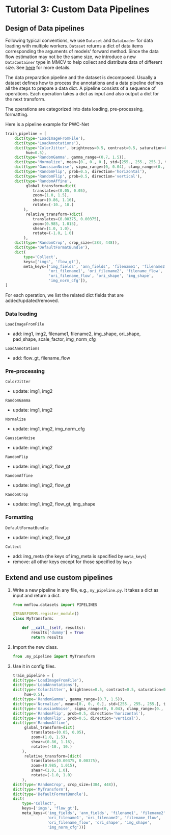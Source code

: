 # Tutorial 3: Custom Data Pipelines

## Design of Data pipelines

Following typical conventions, we use `Dataset` and `DataLoader` for data loading
with multiple workers. `Dataset` returns a dict of data items corresponding
the arguments of models' forward method.
Since the data flow estimation may not be the same size, we introduce a new `DataContainer` type in MMCV to help collect and distribute
data of different size.
See [here](https://github.com/open-mmlab/mmcv/blob/master/mmcv/parallel/data_container.py) for more details.

The data preparation pipeline and the dataset is decomposed. Usually a dataset
defines how to process the annotations and a data pipeline defines all the steps to prepare a data dict.
A pipeline consists of a sequence of operations. Each operation takes a dict as input and also output a dict for the next transform.

The operations are categorized into data loading, pre-processing, formatting.

Here is a pipeline example for PWC-Net

```python
train_pipeline = [
    dict(type='LoadImageFromFile'),
    dict(type='LoadAnnotations'),
    dict(type='ColorJitter', brightness=0.5, contrast=0.5, saturation=0.5,
         hue=0.5),
    dict(type='RandomGamma', gamma_range=(0.7, 1.5)),
    dict(type='Normalize', mean=[0., 0., 0.], std=[255., 255., 255.], to_rgb=False),
    dict(type='GaussianNoise', sigma_range=(0, 0.04), clamp_range=(0., 1.)),
    dict(type='RandomFlip', prob=0.5, direction='horizontal'),
    dict(type='RandomFlip', prob=0.5, direction='vertical'),
    dict(type='RandomAffine',
         global_transform=dict(
            translates=(0.05, 0.05),
            zoom=(1.0, 1.5),
            shear=(0.86, 1.16),
            rotate=(-10., 10.)
        ),
         relative_transform=)dict(
            translates=(0.00375, 0.00375),
            zoom=(0.985, 1.015),
            shear=(1.0, 1.0),
            rotate=(-1.0, 1.0)
        ),
    dict(type='RandomCrop', crop_size=(384, 448)),
    dict(type='DefaultFormatBundle'),
    dict(
        type='Collect',
        keys=['imgs', 'flow_gt'],
        meta_keys=['img_fields', 'ann_fields', 'filename1', 'filename2',
                   'ori_filename1', 'ori_filename2', 'filename_flow',
                   'ori_filename_flow', 'ori_shape', 'img_shape',
                   'img_norm_cfg']),
]

```

For each operation, we list the related dict fields that are added/updated/removed.

### Data loading

`LoadImageFromFile`

- add: img1, img2, filename1, filename2, img_shape, ori_shape, pad_shape, scale_factor, img_norm_cfg

`LoadAnnotations`

- add: flow_gt, filename_flow

### Pre-processing

`ColorJitter`

- update: img1, img2

`RandomGamma`

- update: img1, img2

`Normalize`

- update: img1, img2, img_norm_cfg

`GaussianNoise`

- update: img1, img2

`RandomFlip`

- update: img1, img2, flow_gt

`RandomAffine`

- update: img1, img2, flow_gt

`RandomCrop`

- update: img1, img2, flow_gt, img_shape

### Formatting

`DefaultFormatBundle`

- update: img1, img2, flow_gt

`Collect`

- add: img_meta (the keys of img_meta is specified by `meta_keys`)
- remove: all other keys except for those specified by `keys`

## Extend and use custom pipelines

1. Write a new pipeline in any file, e.g., `my_pipeline.py`. It takes a dict as input and return a dict.

    ```python
    from mmflow.datasets import PIPELINES

    @TRANSFORMS.register_module()
    class MyTransform:

        def __call__(self, results):
            results['dummy'] = True
            return results
   ```

2. Import the new class.

    ```python
    from .my_pipeline import MyTransform
    ```

3. Use it in config files.

    ```python
    train_pipeline = [
    dict(type='LoadImageFromFile'),
    dict(type='LoadAnnotations'),
    dict(type='ColorJitter', brightness=0.5, contrast=0.5, saturation=0.5,
         hue=0.5),
    dict(type='RandomGamma', gamma_range=(0.7, 1.5)),
    dict(type='Normalize', mean=[0., 0., 0.], std=[255., 255., 255.], to_rgb=False),
    dict(type='GaussianNoise', sigma_range=(0, 0.04), clamp_range=(0., 1.)),
    dict(type='RandomFlip', prob=0.5, direction='horizontal'),
    dict(type='RandomFlip', prob=0.5, direction='vertical'),
    dict(type='RandomAffine',
         global_transform=dict(
            translates=(0.05, 0.05),
            zoom=(1.0, 1.5),
            shear=(0.86, 1.16),
            rotate=(-10., 10.)
        ),
         relative_transform=)dict(
            translates=(0.00375, 0.00375),
            zoom=(0.985, 1.015),
            shear=(1.0, 1.0),
            rotate=(-1.0, 1.0)
        ),
    dict(type='RandomCrop', crop_size=(384, 448)),
    dict(type='MyTransform'),
    dict(type='DefaultFormatBundle'),
    dict(
        type='Collect',
        keys=['imgs', 'flow_gt'],
        meta_keys=('img_fields', 'ann_fields', 'filename1', 'filename2',
                   'ori_filename1', 'ori_filename2', 'filename_flow',
                   'ori_filename_flow', 'ori_shape', 'img_shape',
                   'img_norm_cfg'))]
    ```
